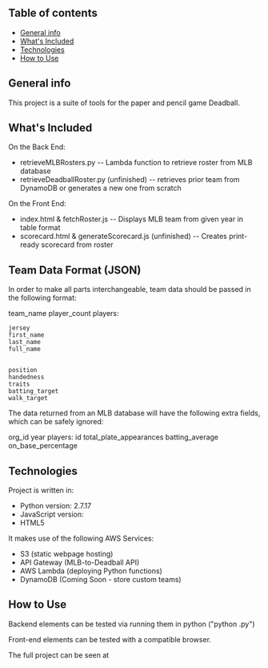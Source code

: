 ## Table of contents
* [General info](#general-info)
* [What's Included](#whats-included)
* [Technologies](#technologies)
* [How to Use](#how-to-use)

## General info
This project is a suite of tools for the paper and pencil game Deadball.
	
## What's Included
On the Back End: 
* retrieveMLBRosters.py  -- Lambda function to retrieve roster from MLB database
* retrieveDeadballRoster.py (unfinished) -- retrieves prior team from DynamoDB or generates a new one from scratch

On the Front End:
* index.html & fetchRoster.js -- Displays MLB team from given year in table format
* scorecard.html & generateScorecard.js (unfinished) -- Creates print-ready scorecard from roster

## Team Data Format (JSON)
In order to make all parts interchangeable, team data should be passed in the following format:

team_name
player_count
players:

	jersey
	first_name
	last_name
	full_name


	position
	handedness
	traits
	batting_target
	walk_target


The data returned from an MLB database will have the following extra fields, which can be safely ignored:

org_id
year
players:
	id
	total_plate_appearances
	batting_average
	on_base_percentage

## Technologies
Project is written in:
* Python version: 2.7.17
* JavaScript version: 
* HTML5 

It makes use of the following AWS Services:
* S3 (static webpage hosting)
* API Gateway (MLB-to-Deadball API)
* AWS Lambda (deploying Python functions)
* DynamoDB (Coming Soon - store custom teams)
	
## How to Use
Backend elements can be tested via running them in python ("python <filename>.py")

Front-end elements can be tested with a compatible browser.

The full project can be seen at <insert S3 bucket address here>
